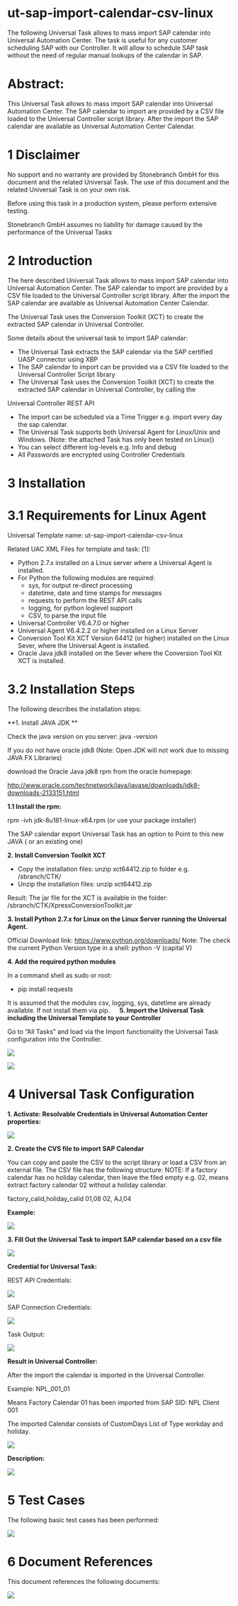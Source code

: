 # ut-sap-import-calendar-csv-linux
The following Universal Task allows to mass import SAP calendar into Universal Automation Center. The task is useful for any customer scheduling SAP with our Controller. It will allow to schedule SAP task without the need of regular manual lookups of the calendar in SAP.

# Abstract: 

This Universal Task allows to mass import SAP calendar into Universal Automation Center. The SAP calendar to import are provided by a 
CSV file loaded to the Universal Controller script library. After the import the SAP calendar are available as Universal Automation 
Center Calendar.

# 1	Disclaimer

No support and no warranty are provided by Stonebranch GmbH for this document and the related Universal Task. The use of this document 
and the related Universal Task is on your own risk.

Before using this task in a production system, please perform extensive testing.

Stonebranch GmbH assumes no liability for damage caused by the performance of the Universal Tasks

# 2	Introduction

The here described Universal Task allows to mass import SAP calendar into Universal Automation Center. The SAP calendar to import are 
provided by a CSV file loaded to the Universal Controller script library. After the import the SAP calendar are available as Universal 
Automation Center Calendar.

The Universal Task uses the Conversion Toolkit (XCT) to create the extracted SAP calendar in Universal Controller.

Some details about the universal task to import SAP calendar:
-	The Universal Task extracts the SAP calendar via the SAP certified UASP connector using XBP
-	The SAP calendar to import can be provided via a CSV file loaded to the Universal Controller Script library 
-	The Universal Task uses the Conversion Toolkit (XCT) to create the extracted SAP calendar in Universal Controller, by calling the 

Universal Controller REST API
-	The import can be scheduled via a Time Trigger e.g. import every day the sap calendar. 
-	The Universal Task supports both Universal Agent for Linux/Unix and Windows. (Note: the attached Task has only been tested on Linux))
-	You can select different log-levels e.g. Info and debug
-	All Passwords are encrypted using Controller Credentials

# 3	Installation

# 3.1	Requirements for Linux Agent

Universal Template name: ut-sap-import-calendar-csv-linux

Related UAC XML Files for template and task: [1]: 
-	Python 2.7.x installed on a Linux server where a Universal Agent is installed. 
-	For Python the following modules are required: 
    -	sys, for output re-direct processing
    -	datetime, date and time stamps for messages
    -	requests to perform the REST API calls
    -	logging, for python loglevel support
    -	CSV, to parse the input file
-	Universal Controller V6.4.7.0 or higher
-	Universal Agent V6.4.2.2 or higher installed on a Linux Server
-	Conversion Tool Kit XCT Version 64412 (or higher) installed on the Linux Sever, where the Universal Agent is installed.
-	Oracle Java jdk8 installed on the Sever where the Conversion Tool Kit XCT is installed. 

# 3.2	Installation Steps

The following describes the installation steps:

**1.	Install JAVA JDK **

Check the java version on you server: java -version

If you do not have oracle jdk8 (Note: Open JDK will not work due to missing JAVA FX Libraries)

download the Oracle Java jdk8 rpm from the oracle homepage:

http://www.oracle.com/technetwork/java/javase/downloads/jdk8-downloads-2133151.html

**1.1	Install the rpm:**

rpm -ivh jdk-8u181-linux-x64.rpm (or use your package installer)

The SAP calendar export Universal Task has an option to Point to this new JAVA ( or an existing one)

**2.	Install Conversion Toolkit XCT**

-	Copy the installation files: unzip xct64412.zip to folder e.g. /sbranch/CTK/
-	Unzip the installation files: unzip xct64412.zip

Result: The jar file for the XCT is available in the folder: /sbranch/CTK/XpressConversionToolkit.jar

**3.	Install Python 2.7.x  for Linux on the Linux Server running the Universal Agent.**

Official Download link: https://www.python.org/downloads/
Note: The check the current Python Version type in a shell: python -V (capital V)

**4.	Add the required python modules**

In a command shell as sudo or root:
-	pip install requests

It is assumed that the modules csv, logging, sys, datetime are already available. If not install them via pip.
 
**5.	Import the Universal Task including the Universal Template to your Controller**

Go to “All Tasks” and load via the Import functionality the Universal Task configuration into the Controller. 

![](images/image1.png)

![](images/image2.png)

# 4	Universal Task Configuration

**1.	Activate: Resolvable Credentials in Universal Automation Center properties:**

![](images/image3.png)

**2.	Create the CVS file to import SAP Calendar**

You can copy and paste the CSV to the script library or load a CSV from an external file.
The CSV file has the following structure:
NOTE: If a factory calendar has no holiday calendar, then leave the filed empty e.g. 02,   means extract factory calendar 02 without a holiday calendar.

factory_calid,holiday_calid
01,08
02,
AJ,04

**Example:**

![](images/image4.png)

**3.	Fill Out the Universal Task to import SAP calendar based on a csv file**

![](images/image5.png)

**Credential for Universal Task:**

REST API Credentials:

![](images/image6.png)

SAP Connection Credentials:

![](images/image7.png)

Task Output:

![](images/image8.png)

**Result in Universal Controller:**

After the import the calendar is imported in the Universal Controller.

Example: NPL_001_01

Means Factory Calendar 01 has been imported from SAP SID: NPL Client 001

The imported Calendar consists of CustomDays List of Type workday and holiday.

![](images/image9.png)

**Description:**

![](images/image10.png)

# 5	Test Cases

The following basic test cases has been performed:

![](images/image11.png) 

# 6	Document References

This document references the following documents:

![](images/image12.png)







